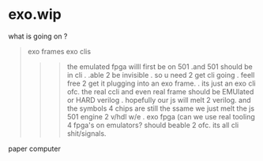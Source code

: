 # exo.wip
what is going on ? 



>exo frames
>exo clis 
>>> the emulated fpga willl first be on 501  .and 501 should be in cli . .able 2 be invisible .
>>> so u need 2 get cli going . feell free 2 get it plugging into an exo frame. . its just an exo cli ofc. 
>>> the real ccli and even real frame should be EMUlated or HARD verilog . hopefully our js will melt 2 verilog. 
>>> and the symbols 4 chips are still the ssame we just melt the js 501 engine 2 v/hdl w/e . 
>exo fpga (can we use real tooling 4 fpga's on emulators? should beable 2 ofc. its all cli shit/signals.





<dontforget>paper computer 
